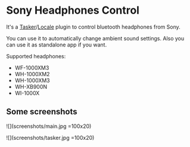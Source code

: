 # Sony Headphones Control

It's a [Tasker](https://play.google.com/store/apps/details?id=net.dinglisch.android.taskerm)/[Locale](https://play.google.com/store/apps/details?id=com.twofortyfouram.locale) plugin to control bluetooth headphones from Sony.

You can use it to automatically change ambient sound settings. Also you can use it as standalone app if you want.

Supported headphones:
* WF-1000XM3
* WH-1000XM2
* WH-1000XM3
* WH-XB900N
* WI-1000X


## Some screenshots

![](screenshots/main.jpg =100x20)

![](screenshots/tasker.jpg =100x20)
